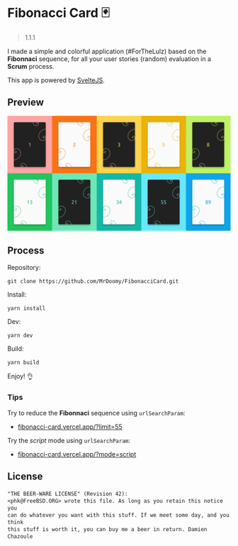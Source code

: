 # Fibonacci Card 🃏

> 1.1.1

I made a simple and colorful application (#ForTheLulz) based on the **Fibonnaci** sequence, for all your user stories (random) evaluation in a **Scrum** process.

This app is powered by [SvelteJS](https://svelte.dev/).

## Preview

![Cards](./preview.png)

## Process

Repository:

```
git clone https://github.com/MrDoomy/FibonacciCard.git
```

Install:

```
yarn install
```

Dev:

```
yarn dev
```

Build:

```
yarn build
```

Enjoy! 👌

### Tips

Try to reduce the **Fibonnaci** sequence using `urlSearchParam`:
- [fibonacci-card.vercel.app/?limit=55](https://fibonacci-card.vercel.app/?limit=55)

Try the _script_ mode using `urlSearchParam`:
- [fibonacci-card.vercel.app/?mode=script](https://fibonacci-card.vercel.app/?mode=script)

## License

```
"THE BEER-WARE LICENSE" (Revision 42):
<phk@FreeBSD.ORG> wrote this file. As long as you retain this notice you
can do whatever you want with this stuff. If we meet some day, and you think
this stuff is worth it, you can buy me a beer in return. Damien Chazoule
```
